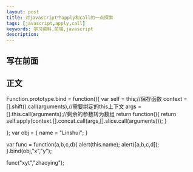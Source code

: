 ```yaml
---
layout: post
title: 对javascript中apply和call的一点探索
tags: [javascript,apply,call]
keywords: 学习资料,前端,javascript
description: 
---
```

## 写在前面



## 正文

Function.prototype.bind = function(){
	var self = this;//保存函数
	context = [].shift().call(arguments),//需要绑定的this上下文
	args = [].this.call(arguments);//剩余的参数转为数组
	return function(){
		return self.apply(context.[].concat.call(args,[].slice.call(arguments)));
	}
	
	
};
var obj = {
	name = "Linshui";
}

var func = function(a,b,c,d){
	alert(this.name);
	alert([a,b,c,d]);
}.bind(obj,"x","y");

func("xyt","zhaoying");